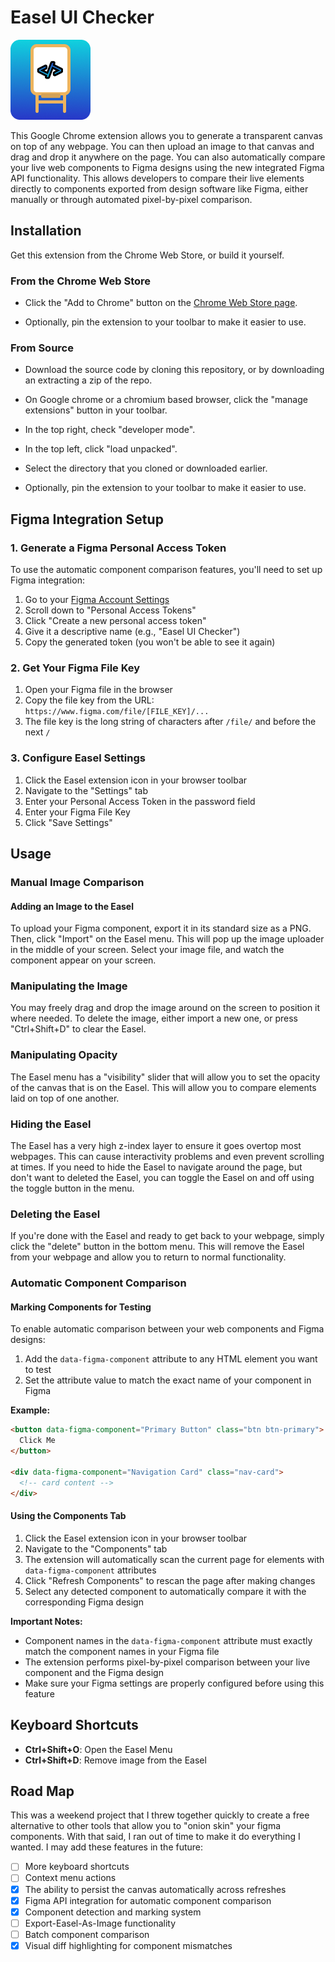 # Easel UI Checker

![An Easel that has a code symbol on it](./images/Easel_Icon.png "Easel UI Logo")

This Google Chrome extension allows you to generate a transparent canvas on top
of any webpage. You can then upload an image to that canvas and drag and drop it
anywhere on the page. You can also automatically compare your live web components
to Figma designs using the new integrated Figma API functionality. This allows
developers to compare their live elements directly to components exported from
design software like Figma, either manually or through automated pixel-by-pixel
comparison.

## Installation

Get this extension from the Chrome Web Store, or build it yourself.

### From the Chrome Web Store

- Click the "Add to Chrome" button on the [Chrome Web Store page](https://chromewebstore.google.com/detail/hjkaadbjjgegojhnoeohniflnidgajkc?utm_source=item-share-cb).

- Optionally, pin the extension to your toolbar to make it easier to use.

### From Source

- Download the source code by cloning this repository, or by downloading an
  extracting a zip of the repo.

- On Google chrome or a chromium based
  browser, click the "manage extensions" button in your toolbar.

- In the top right, check "developer mode".

- In the top left, click "load unpacked".

- Select the directory that you cloned or downloaded earlier.

- Optionally, pin the extension to your toolbar to make it easier to use.

## Figma Integration Setup

### 1. Generate a Figma Personal Access Token

To use the automatic component comparison features, you'll need to set up Figma integration:

1. Go to your [Figma Account Settings](https://www.figma.com/settings)
2. Scroll down to "Personal Access Tokens"
3. Click "Create a new personal access token"
4. Give it a descriptive name (e.g., "Easel UI Checker")
5. Copy the generated token (you won't be able to see it again)

### 2. Get Your Figma File Key

1. Open your Figma file in the browser
2. Copy the file key from the URL: `https://www.figma.com/file/[FILE_KEY]/...`
3. The file key is the long string of characters after `/file/` and before the next `/`

### 3. Configure Easel Settings

1. Click the Easel extension icon in your browser toolbar
2. Navigate to the "Settings" tab
3. Enter your Personal Access Token in the password field
4. Enter your Figma File Key
5. Click "Save Settings"

## Usage

### Manual Image Comparison

#### Adding an Image to the Easel

To upload your Figma component, export it in its standard size as a PNG. Then,
click "Import" on the Easel menu. This will pop up the image uploader in the
middle of your screen. Select your image file, and watch the component appear on
your screen.

### Manipulating the Image

You may freely drag and drop the image around on the screen to position it where
needed. To delete the image, either import a new one, or press "Ctrl+Shift+D" to
clear the Easel.

### Manipulating Opacity

The Easel menu has a "visibility" slider that will allow you to set the opacity
of the canvas that is on the Easel. This will allow you to compare elements laid
on top of one another.

### Hiding the Easel

The Easel has a very high z-index layer to ensure it goes overtop most webpages.
This can cause interactivity problems and even prevent scrolling at times. If
you need to hide the Easel to navigate around the page, but don't want to
deleted the Easel, you can toggle the Easel on and off using the toggle button
in the menu.

### Deleting the Easel

If you're done with the Easel and ready to get back to your webpage, simply
click the "delete" button in the bottom menu. This will remove the Easel from
your webpage and allow you to return to normal functionality.

### Automatic Component Comparison

#### Marking Components for Testing

To enable automatic comparison between your web components and Figma designs:

1. Add the `data-figma-component` attribute to any HTML element you want to test
2. Set the attribute value to match the exact name of your component in Figma

**Example:**

```html
<button data-figma-component="Primary Button" class="btn btn-primary">
  Click Me
</button>

<div data-figma-component="Navigation Card" class="nav-card">
  <!-- card content -->
</div>
```

#### Using the Components Tab

1. Click the Easel extension icon in your browser toolbar
2. Navigate to the "Components" tab
3. The extension will automatically scan the current page for elements with `data-figma-component` attributes
4. Click "Refresh Components" to rescan the page after making changes
5. Select any detected component to automatically compare it with the corresponding Figma design

**Important Notes:**

- Component names in the `data-figma-component` attribute must exactly match the component names in your Figma file
- The extension performs pixel-by-pixel comparison between your live component and the Figma design
- Make sure your Figma settings are properly configured before using this feature

## Keyboard Shortcuts

- **Ctrl+Shift+O**: Open the Easel Menu
- **Ctrl+Shift+D**: Remove image from the Easel

## Road Map

This was a weekend project that I threw together quickly to create a free
alternative to other tools that allow you to "onion skin" your figma components.
With that said, I ran out of time to make it do everything I wanted. I may add
these features in the future:

- [ ] More keyboard shortcuts
- [ ] Context menu actions
- [x] The ability to persist the canvas automatically across refreshes
- [x] Figma API integration for automatic component comparison
- [x] Component detection and marking system
- [ ] Export-Easel-As-Image functionality
- [ ] Batch component comparison
- [x] Visual diff highlighting for component mismatches
